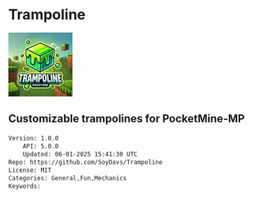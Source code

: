 # Trampoline
<img src="https://raw.githubusercontent.com/SoyDavs/Trampoline/125cd305aa8131e7bff9c608530d4b03b23a8a0c/icon.png" width="128" height="128" />

## Customizable trampolines for PocketMine-MP
```properties
Version: 1.0.0
    API: 5.0.0
    Updated: 06-01-2025 15:41:30 UTC
Repo: https://github.com/SoyDavs/Trampoline
License: MIT
Categories: General,Fun,Mechanics
Keywords: 
```